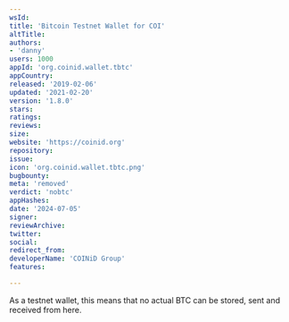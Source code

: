 ```yaml
---
wsId: 
title: 'Bitcoin Testnet Wallet for COI'
altTitle: 
authors:
- 'danny'
users: 1000
appId: 'org.coinid.wallet.tbtc'
appCountry: 
released: '2019-02-06'
updated: '2021-02-20'
version: '1.8.0'
stars: 
ratings: 
reviews: 
size: 
website: 'https://coinid.org'
repository: 
issue: 
icon: 'org.coinid.wallet.tbtc.png'
bugbounty: 
meta: 'removed'
verdict: 'nobtc'
appHashes: 
date: '2024-07-05'
signer: 
reviewArchive: 
twitter: 
social: 
redirect_from: 
developerName: 'COINiD Group'
features: 

---
```


As a testnet wallet, this means that no actual BTC can be stored, sent and received from here.

